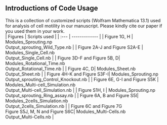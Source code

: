 ## Introductions of Code Usage <br>
This is a collection of customized scripts (Wolfram Mathematica 13.1) used for analysis of cell motility in our manuscript. Please kindly cite our paper if you used them in your work.
<br>
| Figures  | Scripts used |
| :--- | ------------- |
| Figure 1G, H  | Modules_Sprouting.np <br> Output_sprouting_Wild_Type.nb |
| Figure 2A-J and Figure S2A-E | Modules_Single_Cell.nb <br> Output_Single_Cell.nb  |
| Figure 3D-F and Figure 5B, D| Modules_Rotational_Time.nb <br> Output_Rotational_Time.nb |
| Figure 4C, D| Modules_Sheet.nb <br> Output_Sheet.nb |
| Figure 4H-K and Figure S3F-I| Modules_Sprouting.np <br> Output_sprouting_Control_Knockout.nb |
| Figure 6E, G-I and Figure S5K | Modules_Multi-cell_Simulation.nb <br> Output_Multi-cell_Simulation.nb |
| Figure S1H, I | Modules_Sprouting.np <br> Output_sprouting_Ring_assay.nb |
| Figure 6A, B and Figure S5I| Modules_2cells_Simulation.nb <br> Output_2cells_Simulation.nb |
| Figure 6C and Figure 7G <br> Figure S5J, M, N and Figure S6C| Modules_Multi-Cells.nb <br> Output_Multi-Cells.nb |
